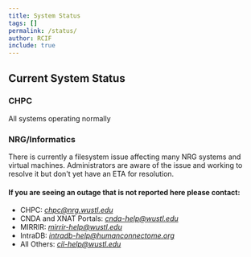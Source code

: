 ```yaml
---
title: System Status
tags: []
permalink: /status/
author: RCIF
include: true
---
```

## Current System Status

### CHPC
All systems operating normally

### NRG/Informatics 
There is currently a filesystem issue affecting many NRG systems and virtual machines.  Administrators are aware of the issue and working to resolve it but don't yet have an ETA for resolution.

#### If you are seeing an outage that is not reported here please contact:

* CHPC:  *chpc@nrg.wustl.edu*
* CNDA and XNAT Portals:  *cnda-help@wustl.edu*
* MIRRIR:  *mirrir-help@wustl.edu*
* IntraDB:  *intradb-help@humanconnectome.org*
* All Others:  *cil-help@wustl.edu*
